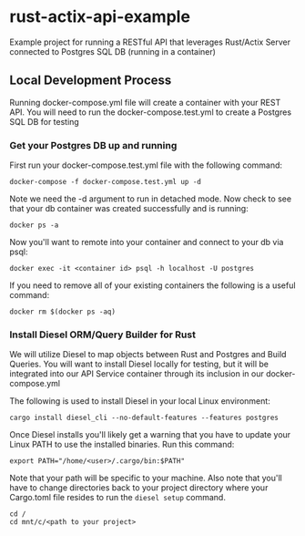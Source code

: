 # rust-actix-api-example

Example project for running a RESTful API that leverages Rust/Actix Server connected to Postgres SQL DB (running in a container)

## Local Development Process

Running docker-compose.yml file will create a container with your REST API.  You will need to run the docker-compose.test.yml to create a Postgres SQL DB for testing

### Get your Postgres DB up and running

First run your docker-compose.test.yml file with the following command:

```
docker-compose -f docker-compose.test.yml up -d
```

Note we need the -d argument to run in detached mode.  Now check to see that your db container was created successfully and is running:
```
docker ps -a
```
Now you'll want to remote into your container and connect to your db via psql:

```
docker exec -it <container id> psql -h localhost -U postgres
```
If you need to remove all of your existing containers the following is a useful command:

```
docker rm $(docker ps -aq)
```

### Install Diesel ORM/Query Builder for Rust

We will utilize Diesel to map objects between Rust and Postgres and Build Queries.  You will want to install Diesel locally for testing, but it will be integrated into our API Service container through its inclusion in our docker-compose.yml

The following is used to install Diesel in your local Linux environment:

```
cargo install diesel_cli --no-default-features --features postgres
```

Once Diesel installs you'll likely get a warning that you have to update your Linux PATH to use the installed binaries.  Run this command:

```
export PATH="/home/<user>/.cargo/bin:$PATH"
```
Note that your path will be specific to your machine.  Also note that you'll have to change directories back to your project directory where your Cargo.toml file resides to run the `diesel setup` command.  

```
cd /
cd mnt/c/<path to your project>
```
